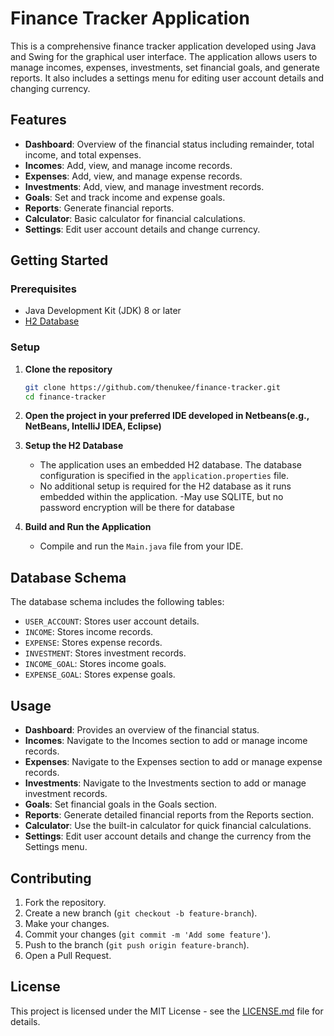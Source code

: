 # Finance Tracker Application

This is a comprehensive finance tracker application developed using Java and Swing for the graphical user interface. The application allows users to manage incomes, expenses, investments, set financial goals, and generate reports. It also includes a settings menu for editing user account details and changing currency.

## Features

- **Dashboard**: Overview of the financial status including remainder, total income, and total expenses.
- **Incomes**: Add, view, and manage income records.
- **Expenses**: Add, view, and manage expense records.
- **Investments**: Add, view, and manage investment records.
- **Goals**: Set and track income and expense goals.
- **Reports**: Generate financial reports.
- **Calculator**: Basic calculator for financial calculations.
- **Settings**: Edit user account details and change currency.

## Getting Started

### Prerequisites

- Java Development Kit (JDK) 8 or later
- [H2 Database](https://www.h2database.com/html/main.html)

### Setup

1. **Clone the repository**
    ```sh
    git clone https://github.com/thenukee/finance-tracker.git
    cd finance-tracker
    ```

2. **Open the project in your preferred IDE developed in Netbeans(e.g., NetBeans, IntelliJ IDEA, Eclipse)**

3. **Setup the H2 Database**
    - The application uses an embedded H2 database. The database configuration is specified in the `application.properties` file.
    - No additional setup is required for the H2 database as it runs embedded within the application.
    -May use SQLITE, but no password encryption will be there for database

4. **Build and Run the Application**
    - Compile and run the `Main.java` file from your IDE.

## Database Schema

The database schema includes the following tables:

- `USER_ACCOUNT`: Stores user account details.
- `INCOME`: Stores income records.
- `EXPENSE`: Stores expense records.
- `INVESTMENT`: Stores investment records.
- `INCOME_GOAL`: Stores income goals.
- `EXPENSE_GOAL`: Stores expense goals.

## Usage

- **Dashboard**: Provides an overview of the financial status.
- **Incomes**: Navigate to the Incomes section to add or manage income records.
- **Expenses**: Navigate to the Expenses section to add or manage expense records.
- **Investments**: Navigate to the Investments section to add or manage investment records.
- **Goals**: Set financial goals in the Goals section.
- **Reports**: Generate detailed financial reports from the Reports section.
- **Calculator**: Use the built-in calculator for quick financial calculations.
- **Settings**: Edit user account details and change the currency from the Settings menu.

## Contributing

1. Fork the repository.
2. Create a new branch (`git checkout -b feature-branch`).
3. Make your changes.
4. Commit your changes (`git commit -m 'Add some feature'`).
5. Push to the branch (`git push origin feature-branch`).
6. Open a Pull Request.

## License

This project is licensed under the MIT License - see the [LICENSE.md](LICENSE.md) file for details.


